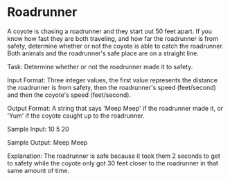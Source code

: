 # Roadrunner
A coyote is chasing a roadrunner and they start out 50 feet apart. If you know how fast they are both traveling, and how far the roadrunner is from safety, determine whether or not the coyote is able to catch the roadrunner. 
Both animals and the roadrunner's safe place are on a straight line.

Task: 
Determine whether or not the roadrunner made it to safety.

Input Format: 
Three integer values, the first value represents the distance the roadrunner is from safety, then the roadrunner's speed (feet/second) and then the coyote's speed (feet/second).

Output Format: 
A string that says 'Meep Meep' if the roadrunner made it, or 'Yum' if the coyote caught up to the roadrunner.

Sample Input: 
10 
5 
20

Sample Output: 
Meep Meep

Explanation: 
The roadrunner is safe because it took them 2 seconds to get to safety while the coyote only got 30 feet closer to the roadrunner in that same amount of time. 

